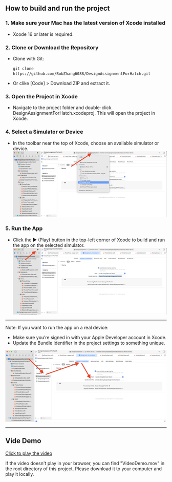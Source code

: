 ## How to build and run the project

### 1.	Make sure your Mac has the latest version of Xcode installed
- Xcode 16 or later is required.
### 2.	Clone or Download the Repository
- Clone with Git:
  ```
  git clone https://github.com/BobZhang6088/DesignAssignmentForHatch.git
  ```


- Or clike  [Code] > Download ZIP and extract it.

### 3.	Open the Project in Xcode
- Navigate to the project folder and double-click DesignAssignmentForHatch.xcodeproj.
 This will open the project in Xcode.
	
### 4.	Select a Simulator or Device
- In the toolbar near the top of Xcode, choose an available simulator or device.
![Simulator](./How%20to%20run/select_a_simulator.png)
### 5. Run the App
- Click the ▶️ (Play) button in the top-left corner of Xcode to build and run the app on the selected simulator.
![play](./How%20to%20run/play.png)


---

Note:
If you want to run the app on a real device:
- Make sure you’re signed in with your Apple Developer account in Xcode.
- Update the Bundle Identifier in the project settings to something unique.

![change_bundleID](./How%20to%20run/change_bundleID.png)

--- 

## Vide Demo

[Click to play the video](VideoDemo.mov)

If the video doesn't play in your browser, you can find "VideoDemo.mov" in the root directory of this project. Please download it to your computer and play it locally.
